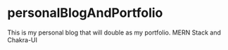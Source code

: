 # personalBlogAndPortfolio
This is my personal blog that will double as my portfolio. MERN Stack and Chakra-UI
